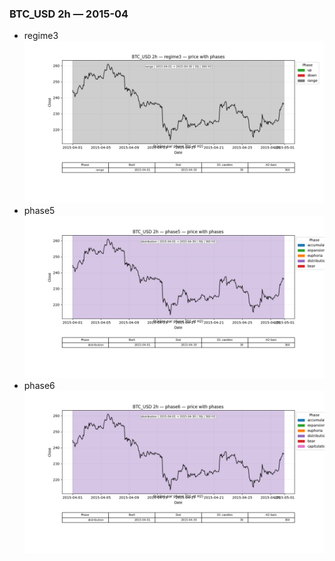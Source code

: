### BTC_USD 2h — 2015-04

- regime3
![BTC_USD_2h_regime3_2015-04_phase_price.png](outputs/fourier/phase_monthly/BTC_USD/2h/2015/2015-04/BTC_USD_2h_regime3_2015-04_phase_price.png)
- phase5
![BTC_USD_2h_phase5_2015-04_phase_price.png](outputs/fourier/phase_monthly/BTC_USD/2h/2015/2015-04/BTC_USD_2h_phase5_2015-04_phase_price.png)
- phase6
![BTC_USD_2h_phase6_2015-04_phase_price.png](outputs/fourier/phase_monthly/BTC_USD/2h/2015/2015-04/BTC_USD_2h_phase6_2015-04_phase_price.png)